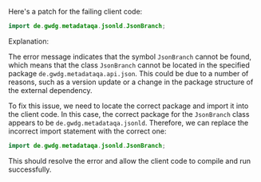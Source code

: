 Here's a patch for the failing client code:

```java
import de.gwdg.metadataqa.jsonld.JsonBranch;
```

Explanation:

The error message indicates that the symbol `JsonBranch` cannot be found, which means that the class `JsonBranch` cannot be located in the specified package `de.gwdg.metadataqa.api.json`. This could be due to a number of reasons, such as a version update or a change in the package structure of the external dependency.

To fix this issue, we need to locate the correct package and import it into the client code. In this case, the correct package for the `JsonBranch` class appears to be `de.gwdg.metadataqa.jsonld`. Therefore, we can replace the incorrect import statement with the correct one:
```java
import de.gwdg.metadataqa.jsonld.JsonBranch;
```
This should resolve the error and allow the client code to compile and run successfully.